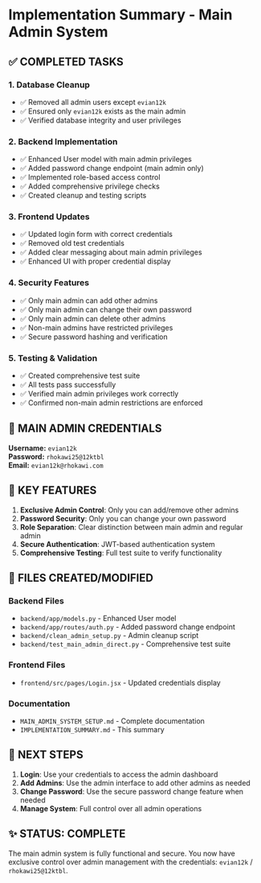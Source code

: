 # Implementation Summary - Main Admin System

## ✅ COMPLETED TASKS

### 1. Database Cleanup
- ✅ Removed all admin users except `evian12k`
- ✅ Ensured only `evian12k` exists as the main admin
- ✅ Verified database integrity and user privileges

### 2. Backend Implementation
- ✅ Enhanced User model with main admin privileges
- ✅ Added password change endpoint (main admin only)
- ✅ Implemented role-based access control
- ✅ Added comprehensive privilege checks
- ✅ Created cleanup and testing scripts

### 3. Frontend Updates
- ✅ Updated login form with correct credentials
- ✅ Removed old test credentials
- ✅ Added clear messaging about main admin privileges
- ✅ Enhanced UI with proper credential display

### 4. Security Features
- ✅ Only main admin can add other admins
- ✅ Only main admin can change their own password
- ✅ Only main admin can delete other admins
- ✅ Non-main admins have restricted privileges
- ✅ Secure password hashing and verification

### 5. Testing & Validation
- ✅ Created comprehensive test suite
- ✅ All tests pass successfully
- ✅ Verified main admin privileges work correctly
- ✅ Confirmed non-main admin restrictions are enforced

## 🔐 MAIN ADMIN CREDENTIALS

**Username:** `evian12k`  
**Password:** `rhokawi25@12ktbl`  
**Email:** `evian12k@rhokawi.com`

## 🎯 KEY FEATURES

1. **Exclusive Admin Control**: Only you can add/remove other admins
2. **Password Security**: Only you can change your own password
3. **Role Separation**: Clear distinction between main admin and regular admin
4. **Secure Authentication**: JWT-based authentication system
5. **Comprehensive Testing**: Full test suite to verify functionality

## 📁 FILES CREATED/MODIFIED

### Backend Files
- `backend/app/models.py` - Enhanced User model
- `backend/app/routes/auth.py` - Added password change endpoint
- `backend/clean_admin_setup.py` - Admin cleanup script
- `backend/test_main_admin_direct.py` - Comprehensive test suite

### Frontend Files
- `frontend/src/pages/Login.jsx` - Updated credentials display

### Documentation
- `MAIN_ADMIN_SYSTEM_SETUP.md` - Complete documentation
- `IMPLEMENTATION_SUMMARY.md` - This summary

## 🚀 NEXT STEPS

1. **Login**: Use your credentials to access the admin dashboard
2. **Add Admins**: Use the admin interface to add other admins as needed
3. **Change Password**: Use the secure password change feature when needed
4. **Manage System**: Full control over all admin operations

## ✨ STATUS: COMPLETE

The main admin system is fully functional and secure. You now have exclusive control over admin management with the credentials: `evian12k` / `rhokawi25@12ktbl`.
